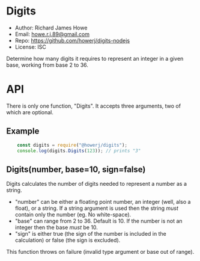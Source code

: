 # Digits

* Author: Richard James Howe
* Email: howe.r.j.89@gmail.com
* Repo: https://github.com/howerj/digits-nodejs
* License: ISC

Determine how many digits it requires to represent an integer in a given base,
working from base 2 to 36.

# API

There is only one function, "Digits". It accepts three arguments,
two of which are optional.

## Example

```js
	const digits = require("@howerj/digits");
	console.log(digits.Digits(123)); // prints "3"
```

## Digits(number, base=10, sign=false)

Digits calculates the number of digits needed to represent a
number as a string.

* "number" can be either a floating point number, an
integer (well, also a float), or a string. If a string
argument is used then the string *must* contain only the
number (eg. No white-space).
* "base" can range from 2 to 36. Default is 10. If the
number is not an integer then the base *must* be 10.
* "sign" is either true (the sign of the number is included in the
calculation) or false (the sign is excluded).

This function throws on failure (invalid type argument
or base out of range).

